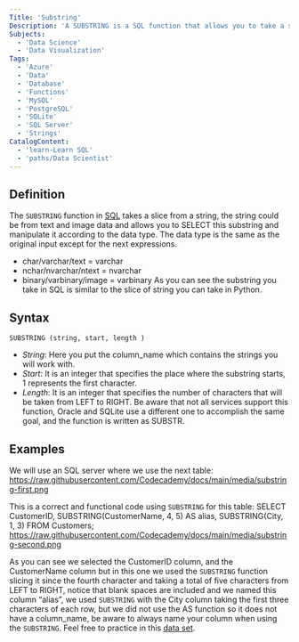 ```yaml
---
Title: 'Substring'
Description: 'A SUBSTRING is a SQL function that allows you to take a slice of a complete string that can be analyzed and organized as you need in your dataset.' 
Subjects: 
  - 'Data Science'
  - 'Data Visualization'
Tags:
  - 'Azure'
  - 'Data'
  - 'Database'
  - 'Functions'
  - 'MySQL'
  - 'PostgreSQL'
  - 'SQLite'
  - 'SQL Server'
  - 'Strings'
CatalogContent:
  - 'learn-Learn SQL'
  - 'paths/Data Scientist'
---
```

## Definition
The `SUBSTRING` function in [SQL](https://www.codecademy.com/resources/docs/sql) takes a slice from a string, the string could be from text and image data and allows you to SELECT this substring and manipulate it according to the data type. The data type is the same as the original input except for the next expressions.
- char/varchar/text = varchar
- nchar/nvarchar/ntext = nvarchar
- binary/varbinary/image = varbinary
As you can see the substring you take in SQL is similar to the slice of string you can take in Python.

## Syntax

`SUBSTRING (string, start, length )`  
- *String*: Here you put the column_name which contains the strings you will work with.
- *Start*: It is an integer that specifies the place where the substring starts, 1 represents the first character.
- *Length*: It is an integer that specifies the number of characters that will be taken from LEFT to RIGHT.
Be aware that not all services support this function, Oracle and SQLite use a different one to accomplish the same goal, and the function is written as SUBSTR.

## Examples

We will use an SQL server where we use the next table:
https://raw.githubusercontent.com/Codecademy/docs/main/media/substring-first.png

This is a correct and functional code using `SUBSTRING` for this table:
SELECT CustomerID, SUBSTRING(CustomerName, 4, 5) AS alias, SUBSTRING(City, 1, 3) FROM Customers;
https://raw.githubusercontent.com/Codecademy/docs/main/media/substring-second.png

As you can see we selected the CustomerID column, and the CustomerName column but in this one we used the `SUBSTRING` function slicing it since the fourth character and taking a total of five characters from LEFT to RIGHT, notice that blank spaces are included and we named this column “alias”, we used `SUBSTRING` with the City column taking the first three characters of each row, but we did not use the AS function so it does not have a column_name, be aware to always name your column when using the `SUBSTRING`.
Feel free to practice in this [data set](https://www.w3schools.com/sql/trysqlserver.asp?filename=trysql_func_sqlserver_substring2).

